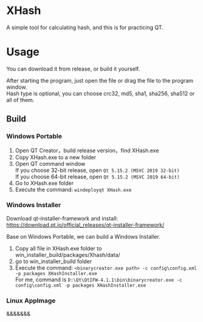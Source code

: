 # XHash

A simple tool for calculating hash, and this is for practicing QT.  


# Usage
You can download it from release, or build it yourself.  

After starting the program, just open the file or drag the file to the program window.  
Hash type is optional, you can choose crc32, md5, sha1, sha256, sha512 or all of them.  


## Build
### Windows Portable
1. Open QT Creator，build release version，find XHash.exe
2. Copy XHash.exe to a new folder
3. Open QT command window  
   If you choose 32-bit release, open `Qt 5.15.2 (MSVC 2019 32-bit)`  
   If you choose 64-bit release, open `Qt 5.15.2 (MSVC 2019 64-bit)`  
4. Go to XHash.exe folder
5. Execute the command: `windeployqt XHash.exe`  

### Windows Installer
Download qt-installer-framework and install:  
https://download.qt.io/official_releases/qt-installer-framework/  

Base on Windows Portable, we can build a Windows Installer.  
1. Copy all file in XHash.exe folder to win_installer_build/packages/Xhash/data/
2. go to win_installer_build folder
3. Execute the command: `<binarycreator.exe path> -c config\config.xml -p packages XHashInstaller.exe`  
   For me, command is `D:\Qt\QtIFW-4.1.1\bin\binarycreator.exe -c config\config.xml -p packages XHashInstaller.exe`

### Linux AppImage
&&&&&&&  
